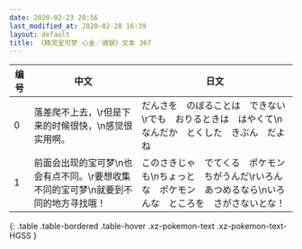 ```yaml
---
date: 2020-02-23 20:56
last_modified_at: 2020-02-28 16:39
layout: default
title: 《精灵宝可梦 心金／魂银》文本 367
---
```

| 编号 | 中文 | 日文 |
| ---- | ---- | ---- |
| 0 | 落差爬不上去，\r但是下来的时候很快，\n感觉很实用啊。 | だんさを　のぼることは　できない\rでも　おりるときは　はやくて\nなんだか　とくした　きぶん　だよね |
| 1 | 前面会出现的宝可梦\n也会有点不同。\r要想收集不同的宝可梦\n就要到不同的地方寻找哦！ | このさきじゃ　でてくる　ポケモンも\nちょっと　ちがうんだ\rいろんな　ポケモン　あつめるなら\nいろんな　ところを　さがさないとな！ |
{: .table .table-bordered .table-hover .xz-pokemon-text .xz-pokemon-text-HGSS }